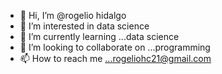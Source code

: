 - 👋 Hi, I’m @rogelio hidalgo
- 👀 I’m interested in data science
- 🌱 I’m currently learning ...data science
- 💞️ I’m looking to collaborate on ...programming
- 📫 How to reach me ...rogeliohc21@gmail.com

<!---
rogeliohc21/rogeliohc21 is a ✨ special ✨ repository because its `README.md` (this file) appears on your GitHub profile.
You can click the Preview link to take a look at your changes.
--->
